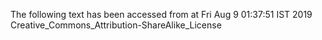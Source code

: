 The following text has been accessed from at Fri Aug 9 01:37:51 IST 2019
Creative_Commons_Attribution-ShareAlike_License
